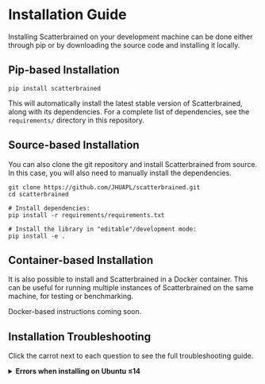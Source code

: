 # Installation Guide

Installing Scatterbrained on your development machine can be done either through pip or by downloading the source code and installing it locally.

## Pip-based Installation

```shell
pip install scatterbrained
```

This will automatically install the latest stable version of Scatterbrained, along with its dependencies. For a complete list of dependencies, see the `requirements/` directory in this repository.

## Source-based Installation

You can also clone the git repository and install Scatterbrained from source. In this case, you will also need to manually install the dependencies.

```shell
git clone https://github.com/JHUAPL/scatterbrained.git
cd scatterbrained

# Install dependencies:
pip install -r requirements/requirements.txt

# Install the library in "editable"/development mode:
pip install -e .
```

## Container-based Installation

It is also possible to install and Scatterbrained in a Docker container. This can be useful for running multiple instances of Scatterbrained on the same machine, for testing or benchmarking.

Docker-based instructions coming soon.

## Installation Troubleshooting

Click the carrot next to each question to see the full troubleshooting guide.

<details>
<summary><b>Errors when installing on Ubuntu ≤14</b></summary>

This is likely due to an older version of 0MQ installed with `apt-get`. If you're sure you don't have software that relies upon this older version, then run the following commands to remove the old version of 0MQ and install the latest version of 0MQ:

    sudo apt-get remove libzmq-dev python-zmq
</details>

